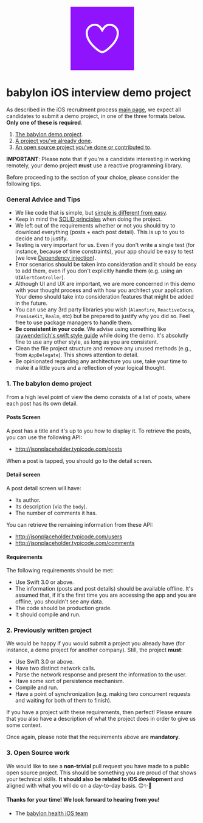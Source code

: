<p align="center">
<img src="logo.png">
</p>


babylon iOS interview demo project
==================================

As described in the iOS recruitment process [main page](https://github.com/Babylonpartners/iOS-Interview-Demo/blob/master/README.md), we expect all candidates to submit a demo project, in one of the three formats below. **Only one of these is required**.

1. [The babylon demo project](#1-the-babylon-demo-project).
2. [A project you've already done](#2-already-written-project).
3. [An open source project you've done or contributed to](#3-open-source-work).

**IMPORTANT**: Please note that if you're a candidate interesting in working remotely, your demo project **must** use a reactive programming library.

Before proceeding to the section of your choice, please consider the following tips.

### General Advice and Tips

* We like code that is simple, but [simple is different from easy](https://www.infoq.com/presentations/Simple-Made-Easy).
* Keep in mind the [SOLID principles](https://en.wikipedia.org/wiki/SOLID_(object-oriented_design)) when doing the project.
* We left out of the requirements whether or not you should try to download everything (posts + each post detail). This is up to you to decide and to justify.
* Testing is very important for us. Even if you don't write a single test (for instance, because of time constraints), your app should be easy to test (we love [Dependency injection](https://en.wikipedia.org/wiki/Dependency_injection)).
* Error scenarios should be taken into consideration and it should be easy to add them, even if you don't explicitly handle them (e.g. using an `UIAlertController`).
* Although UI and UX are important, we are more concerned in this demo with your thought process and with how you architect your application. Your demo should take into consideration features that might be added in the future.
* You can use any 3rd party libraries you wish (`Alamofire`, `ReactiveCocoa`, `PromiseKit`, `Realm`, etc) but be prepared to justify why you did so. Feel free to use package managers to handle them.
* **Be consistent in your code**. We advise using something like [raywenderlich's swift style guide](https://github.com/raywenderlich/swift-style-guide) while doing the demo. It's absolutly fine to use any other style, as long as you are consistent.
* Clean the file project structure and remove any unused methods (e.g., from `AppDelegate`). This shows attention to detail.
* Be opinionated regarding any architecture you use, take your time to make it a little yours and a reflection of your logical thought.

### 1. The babylon demo project

From a high level point of view the demo consists of a list of posts, where each post has its own detail.

#### Posts Screen

A post has a title and it's up to you how to display it. To retrieve the posts, you can use the following API:

* http://jsonplaceholder.typicode.com/posts

When a post is tapped, you should go to the detail screen.

#### Detail screen

A post detail screen will have:

* Its author.
* Its description (via the `body`).
* The number of comments it has.

You can retrieve the remaining information from these API:

* http://jsonplaceholder.typicode.com/users
* http://jsonplaceholder.typicode.com/comments

#### Requirements

The following requirements should be met:

* Use Swift 3.0 or above.
* The information (posts and post details) should be available offline. It's assumed that, if it's the first time you are accessing the app and you are offline, you shouldn't see any data.
* The code should be production grade.
* It should compile and run.

### 2. Previously written project

We would be happy if you would submit a project you already have (for instance, a demo project for another company). Still, the project **must**:

* Use Swift 3.0 or above.
* Have two distinct network calls.
* Parse the network response and present the information to the user.
* Have some sort of persistence mechanism.
* Compile and run.
* Have a point of synchronization (e.g. making two concurrent requests and waiting for both of them to finish).

If you have a project with these requirements, then perfect! Please ensure that you also have a description of what the project does in order to give us some context.

Once again, please note that the requirements above are **mandatory**.

### 3. Open Source work

We would like to see a **non-trivial** pull request you have made to a public open source project. This should be something you are proud of that shows your technical skills. **It should also be related to iOS development** and aligned with what you will do on a day-to-day basis. 😊✨🌳

#### Thanks for your time! We look forward to hearing from you!
- The [babylon health iOS team](http://github.com/Babylonpartners)
